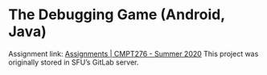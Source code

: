 # The Debugging Game (Android, Java)
Assignment link: [Assignments | CMPT276 - Summer 2020](https://opencoursehub.cs.sfu.ca/bfraser/grav-cms/cmpt276/assignments)
This project was originally stored in SFU’s GitLab server. 